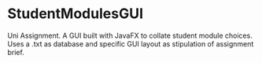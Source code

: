 # StudentModulesGUI
Uni Assignment. A GUI built with JavaFX to collate student module choices. Uses a .txt as database and specific GUI layout as stipulation of assignment brief.
